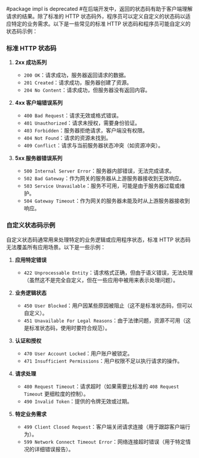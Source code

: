 #package impl is deprecated
#在后端开发中，返回的状态码有助于客户端理解请求的结果。除了标准的 HTTP 状态码外，程序员可以定义自定义的状态码以适应特定的业务需求。以下是一些常见的标准 HTTP 状态码和程序员可能自定义的状态码示例：

### 标准 HTTP 状态码

1. **2xx 成功系列**
    - `200 OK`：请求成功，服务器返回请求的数据。
    - `201 Created`：请求成功，服务器创建了资源。
    - `204 No Content`：请求成功，但服务器没有返回内容。

2. **4xx 客户端错误系列**
    - `400 Bad Request`：请求无效或格式错误。
    - `401 Unauthorized`：请求未授权，需要身份验证。
    - `403 Forbidden`：服务器拒绝请求，客户端没有权限。
    - `404 Not Found`：请求的资源未找到。
    - `409 Conflict`：请求与当前服务器状态冲突（如资源冲突）。

3. **5xx 服务器错误系列**
    - `500 Internal Server Error`：服务器内部错误，无法完成请求。
    - `502 Bad Gateway`：作为网关的服务器从上游服务器接收到无效响应。
    - `503 Service Unavailable`：服务不可用，可能是由于服务器过载或维护。
    - `504 Gateway Timeout`：作为网关的服务器未能及时从上游服务器接收到响应。

### 自定义状态码示例

自定义状态码通常用来处理特定的业务逻辑或应用程序状态，标准 HTTP 状态码无法覆盖所有应用场景。以下是一些示例：

1. **应用特定错误**
    - `422 Unprocessable Entity`：请求格式正确，但由于语义错误，无法处理（虽然这不是完全自定义，但在一些应用中被用来表示处理问题）。

2. **业务逻辑状态**
    - `450 User Blocked`：用户因某些原因被阻止（这不是标准状态码，但可以自定义）。
    - `451 Unavailable For Legal Reasons`：由于法律问题，资源不可用（这是标准状态码，使用时要符合规范）。

3. **认证和授权**
    - `470 User Account Locked`：用户账户被锁定。
    - `471 Insufficient Permissions`：用户权限不足以执行请求的操作。

4. **请求处理**
    - `480 Request Timeout`：请求超时（如果需要比标准的 `408 Request Timeout` 更细粒度的控制）。
    - `490 Invalid Token`：提供的令牌无效或过期。

5. **特定业务需求**
    - `499 Client Closed Request`：客户端关闭请求连接（用于跟踪客户端行为）。
    - `599 Network Connect Timeout Error`：网络连接超时错误（用于特定情况的详细错误报告）。

